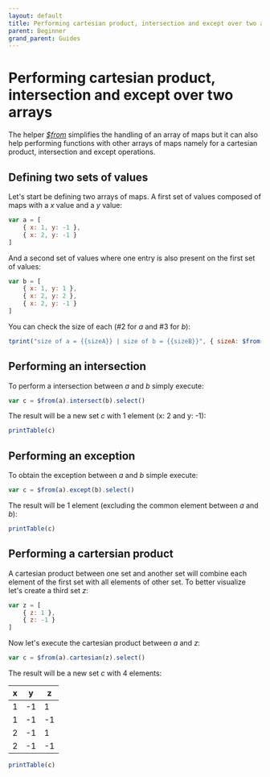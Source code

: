 ```yaml
---
layout: default
title: Performing cartesian product, intersection and except over two arrays
parent: Beginner
grand_parent: Guides
---
```


# Performing cartesian product, intersection and except over two arrays

The helper [_$from_](docs/concepts/OpenAF-nLinq.md) simplifies the handling of an array of maps but it can also help performing functions with other arrays of maps namely for a cartesian product, intersection and except operations. 

## Defining two sets of values

Let's start be defining two arrays of maps. A first set of values composed of maps with a _x_ value and a _y_ value:

````javascript
var a = [
    { x: 1, y: -1 },
    { x: 2, y: -1 }
]
````
And a second set of values where one entry is also present on the first set of values:

````javascript
var b = [
    { x: 1, y: 1 },
    { x: 2, y: 2 },
    { x: 2, y: -1 }
]
````

You can check the size of each (#2 for _a_ and #3 for _b_):

````javascript
tprint("size of a = {{sizeA}} | size of b = {{sizeB}}", { sizeA: $from(a).count(), sizeB: $from(b).count() })
````

## Performing an intersection

To perform a intersection between _a_ and _b_ simply execute:

````javascript
var c = $from(a).intersect(b).select()
````

The result will be a new set _c_ with 1 element (x: 2 and y: -1):

````javascript
printTable(c)
````

## Performing an exception

To obtain the exception between _a_ and _b_ simple execute:

````javascript
var c = $from(a).except(b).select()
````

The result will be 1 element (excluding the common element between _a_ and _b_):

````javascript
printTable(c)
````

## Performing a cartersian product

A cartesian product between one set and another set will combine each element of the first set with all elements of other set. To better visualize let's create a third set _z_:

````javascript
var z = [
    { z: 1 },
    { z: -1 }
]
````

Now let's execute the cartesian product between _a_ and _z_:

````javascript
var c = $from(a).cartesian(z).select()
````

The result will be a new set _c_ with 4 elements:

| x | y | z |
|---|---|---|
| 1 | -1 | 1 |
| 1 | -1 | -1 |
| 2 | -1 | 1 |
| 2 | -1 | -1 |

````javascript
printTable(c)
````